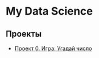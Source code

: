 # My Data Science
## Проекты

* [Проект 0. Игра: Угадай число](https://github.com/Zylno/sf_data_science/tree/main/project_0)

